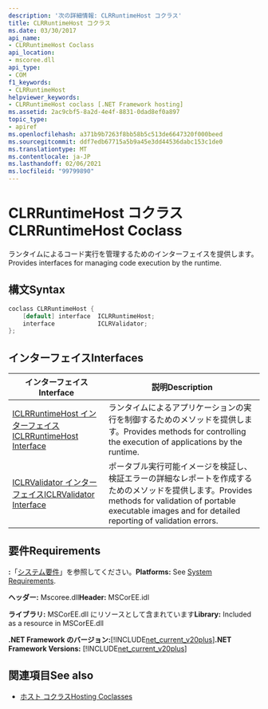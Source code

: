 ```yaml
---
description: '次の詳細情報: CLRRuntimeHost コクラス'
title: CLRRuntimeHost コクラス
ms.date: 03/30/2017
api_name:
- CLRRuntimeHost Coclass
api_location:
- mscoree.dll
api_type:
- COM
f1_keywords:
- CLRRuntimeHost
helpviewer_keywords:
- CLRRuntimeHost coclass [.NET Framework hosting]
ms.assetid: 2ac9cbf5-8a2d-4e4f-8831-0dad8ef0a897
topic_type:
- apiref
ms.openlocfilehash: a371b9b7263f8bb58b5c513de6647320f000beed
ms.sourcegitcommit: ddf7edb67715a5b9a45e3dd44536dabc153c1de0
ms.translationtype: MT
ms.contentlocale: ja-JP
ms.lasthandoff: 02/06/2021
ms.locfileid: "99799890"
---
```

# <a name="clrruntimehost-coclass"></a><span data-ttu-id="ee19d-103">CLRRuntimeHost コクラス</span><span class="sxs-lookup"><span data-stu-id="ee19d-103">CLRRuntimeHost Coclass</span></span>

<span data-ttu-id="ee19d-104">ランタイムによるコード実行を管理するためのインターフェイスを提供します。</span><span class="sxs-lookup"><span data-stu-id="ee19d-104">Provides interfaces for managing code execution by the runtime.</span></span>  
  
## <a name="syntax"></a><span data-ttu-id="ee19d-105">構文</span><span class="sxs-lookup"><span data-stu-id="ee19d-105">Syntax</span></span>  
  
```cpp  
coclass CLRRuntimeHost {  
    [default] interface  ICLRRuntimeHost;  
    interface            ICLRValidator;  
};  
```  
  
## <a name="interfaces"></a><span data-ttu-id="ee19d-106">インターフェイス</span><span class="sxs-lookup"><span data-stu-id="ee19d-106">Interfaces</span></span>  
  
|<span data-ttu-id="ee19d-107">インターフェイス</span><span class="sxs-lookup"><span data-stu-id="ee19d-107">Interface</span></span>|<span data-ttu-id="ee19d-108">説明</span><span class="sxs-lookup"><span data-stu-id="ee19d-108">Description</span></span>|  
|---------------|-----------------|  
|[<span data-ttu-id="ee19d-109">ICLRRuntimeHost インターフェイス</span><span class="sxs-lookup"><span data-stu-id="ee19d-109">ICLRRuntimeHost Interface</span></span>](iclrruntimehost-interface.md)|<span data-ttu-id="ee19d-110">ランタイムによるアプリケーションの実行を制御するためのメソッドを提供します。</span><span class="sxs-lookup"><span data-stu-id="ee19d-110">Provides methods for controlling the execution of applications by the runtime.</span></span>|  
|[<span data-ttu-id="ee19d-111">ICLRValidator インターフェイス</span><span class="sxs-lookup"><span data-stu-id="ee19d-111">ICLRValidator Interface</span></span>](iclrvalidator-interface.md)|<span data-ttu-id="ee19d-112">ポータブル実行可能イメージを検証し、検証エラーの詳細なレポートを作成するためのメソッドを提供します。</span><span class="sxs-lookup"><span data-stu-id="ee19d-112">Provides methods for validation of portable executable images and for detailed reporting of validation errors.</span></span>|  
  
## <a name="requirements"></a><span data-ttu-id="ee19d-113">要件</span><span class="sxs-lookup"><span data-stu-id="ee19d-113">Requirements</span></span>  

 <span data-ttu-id="ee19d-114">**:**「[システム要件](../../get-started/system-requirements.md)」を参照してください。</span><span class="sxs-lookup"><span data-stu-id="ee19d-114">**Platforms:** See [System Requirements](../../get-started/system-requirements.md).</span></span>  
  
 <span data-ttu-id="ee19d-115">**ヘッダー:** Mscoree.dll</span><span class="sxs-lookup"><span data-stu-id="ee19d-115">**Header:** MSCorEE.idl</span></span>  
  
 <span data-ttu-id="ee19d-116">**ライブラリ:** MSCorEE.dll にリソースとして含まれています</span><span class="sxs-lookup"><span data-stu-id="ee19d-116">**Library:** Included as a resource in MSCorEE.dll</span></span>  
  
 <span data-ttu-id="ee19d-117">**.NET Framework のバージョン:**[!INCLUDE[net_current_v20plus](../../../../includes/net-current-v20plus-md.md)]</span><span class="sxs-lookup"><span data-stu-id="ee19d-117">**.NET Framework Versions:** [!INCLUDE[net_current_v20plus](../../../../includes/net-current-v20plus-md.md)]</span></span>  
  
## <a name="see-also"></a><span data-ttu-id="ee19d-118">関連項目</span><span class="sxs-lookup"><span data-stu-id="ee19d-118">See also</span></span>

- [<span data-ttu-id="ee19d-119">ホスト コクラス</span><span class="sxs-lookup"><span data-stu-id="ee19d-119">Hosting Coclasses</span></span>](hosting-coclasses.md)
